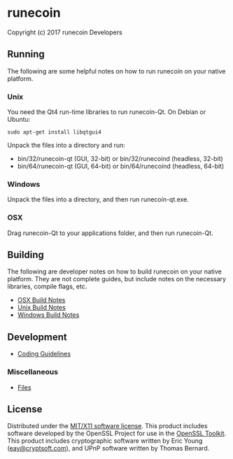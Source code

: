 runecoin
=====================

Copyright (c) 2017 runecoin Developers


Running
---------------------
The following are some helpful notes on how to run runecoin on your native platform.

### Unix

You need the Qt4 run-time libraries to run runecoin-Qt. On Debian or Ubuntu:

	sudo apt-get install libqtgui4

Unpack the files into a directory and run:

- bin/32/runecoin-qt (GUI, 32-bit) or bin/32/runecoind (headless, 32-bit)
- bin/64/runecoin-qt (GUI, 64-bit) or bin/64/runecoind (headless, 64-bit)

### Windows

Unpack the files into a directory, and then run runecoin-qt.exe.

### OSX

Drag runecoin-Qt to your applications folder, and then run runecoin-Qt.

Building
---------------------
The following are developer notes on how to build runecoin on your native platform. They are not complete guides, but include notes on the necessary libraries, compile flags, etc.

- [OSX Build Notes](build-osx.md)
- [Unix Build Notes](build-unix.md)
- [Windows Build Notes](build-msw.md)

Development
---------------------

- [Coding Guidelines](coding.md)

### Miscellaneous
- [Files](files.md)

License
---------------------
Distributed under the [MIT/X11 software license](http://www.opensource.org/licenses/mit-license.php).
This product includes software developed by the OpenSSL Project for use in the [OpenSSL Toolkit](http://www.openssl.org/). This product includes
cryptographic software written by Eric Young ([eay@cryptsoft.com](mailto:eay@cryptsoft.com)), and UPnP software written by Thomas Bernard.
